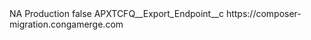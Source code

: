<?xml version="1.0" encoding="UTF-8"?>
<CustomMetadata xmlns="http://soap.sforce.com/2006/04/metadata" xmlns:xsi="http://www.w3.org/2001/XMLSchema-instance" xmlns:xsd="http://www.w3.org/2001/XMLSchema">
    <label>NA Production</label>
    <protected>false</protected>
    <values>
        <field>APXTCFQ__Export_Endpoint__c</field>
        <value xsi:type="xsd:string">https://composer-migration.congamerge.com</value>
    </values>
</CustomMetadata>
